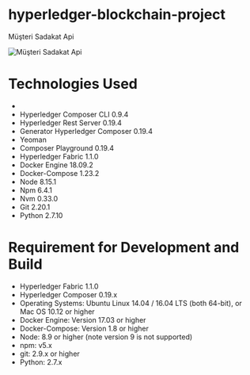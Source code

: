 # hyperledger-blockchain-project
Müşteri Sadakat Api

![Müşteri Sadakat Api](https://www.altoros.com/blog/wp-content/uploads/2017/04/IBM-Blockchain-Hyperledger-Fabric-Composer-Open-Source-Toolset.png "Müşteri Sadakat Api")

# Technologies Used
- 
- Hyperledger Composer CLI 0.9.4
- Hyperledger Rest Server 0.19.4
- Generator Hyperledger Composer 0.19.4
- Yeoman
- Composer Playground 0.19.4
- Hyperledger Fabric 1.1.0
- Docker Engine 18.09.2
- Docker-Compose 1.23.2
- Node 8.15.1
- Npm 6.4.1
- Nvm 0.33.0
- Git 2.20.1
- Python 2.7.10


# Requirement for Development and Build
- Hyperledger Fabric 1.1.0
- Hyperledger Composer 0.19.x
- Operating Systems: Ubuntu Linux 14.04 / 16.04 LTS (both 64-bit), or Mac OS 10.12 or higher
- Docker Engine: Version 17.03 or higher
- Docker-Compose: Version 1.8 or higher
- Node: 8.9 or higher (note version 9 is not supported)
- npm: v5.x
- git: 2.9.x or higher
- Python: 2.7.x

